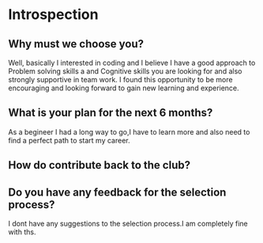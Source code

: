 # Introspection

 ## Why must we choose you?
  Well, basically I interested in coding and I believe I have a good approach to Problem solving skills a and Cognitive skills you are looking for and also strongly supportive in team work. I found this opportunity to be more encouraging and looking forward to gain new  learning and experience.
    
 ## What is your plan for the next 6 months?
 
  As a begineer I had a long way to go,I have to learn more and also need to find a perfect path to start my career.
  
 ## How do contribute back to the club?
 
  
  
## Do you have any feedback for the selection process?
 
  I dont have any suggestions to  the selection process.I am completely fine with ths.
 
 
  
